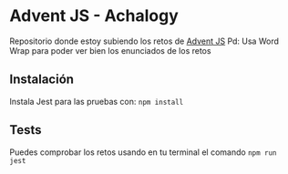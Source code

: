 # Advent JS - Achalogy
Repositorio donde estoy subiendo los retos de [Advent JS](https://adventjs.dev/)
Pd: Usa Word Wrap para poder ver bien los enunciados de los retos

## Instalación

Instala Jest para las pruebas con:
```npm install```

## Tests

Puedes comprobar los retos usando en tu terminal el comando `npm run jest`